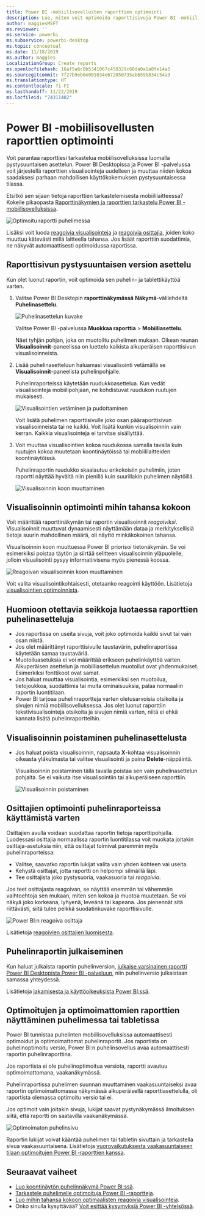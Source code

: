 ```yaml
---
title: Power BI -mobiilisovellusten raporttien optimointi
description: Lue, miten voit optimoida raporttisivuja Power BI -mobiilisovelluksille luomalla raportista erityisesti puhelimiin ja tabletteihin soveltuvan pystysuuntaisen version.
author: maggiesMSFT
ms.reviewer: ''
ms.service: powerbi
ms.subservice: powerbi-desktop
ms.topic: conceptual
ms.date: 11/18/2019
ms.author: maggies
LocalizationGroup: Create reports
ms.openlocfilehash: 16af5a6c8b5341067c458329c68da0a1a0fe14a5
ms.sourcegitcommit: 7f27b9eb0e001034e672050735ab659b834c54a3
ms.translationtype: HT
ms.contentlocale: fi-FI
ms.lasthandoff: 11/22/2019
ms.locfileid: "74311482"
---
```

# <a name="optimize-reports-for-the-power-bi-mobile-apps"></a>Power BI -mobiilisovellusten raporttien optimointi
Voit parantaa raporttiesi tarkastelua mobiilisovelluksissa luomalla pystysuuntaisen asettelun. Power BI Desktopissa ja Power BI -palvelussa voit järjestellä raporttien visualisointeja uudelleen ja muuttaa niiden kokoa saadaksesi parhaan mahdollisen käyttökokemuksen pystysuuntaisessa tilassa.  

Etsitkö sen sijaan tietoja raporttien tarkastelemisesta mobiililaitteessa? Kokeile pikaopasta [Raporttinäkymien ja raporttien tarkastelu Power BI -mobiilisovelluksissa](consumer/mobile/mobile-apps-quickstart-view-dashboard-report.md).

![Optimoitu raportti puhelimessa](media/desktop-create-phone-report/desktop-create-phone-report-1.png)

Lisäksi voit luoda [reagoivia visualisointeja](#optimize-a-visual-for-any-size) ja [reagoivia osittajia](#enhance-slicers-to-work-well-in-phone-reports), joiden koko muuttuu kätevästi millä laitteella tahansa. Jos lisäät raporttiin suodattimia, ne näkyvät automaattisesti optimoidussa raportissa.

## <a name="lay-out-a-portrait-version-of-a-report-page"></a>Raporttisivun pystysuuntaisen version asettelu

Kun olet luonut raportin, voit optimoida sen puhelin- ja tablettikäyttöä varten.

1. Valitse Power BI Desktopin **raporttinäkymässä** **Näkymä**-välilehdeltä **Puhelinasettelu**.  
   
    ![Puhelinasettelun kuvake](media/desktop-create-phone-report/desktop-create-phone-report-3.png)
   
    Valitse Power BI -palvelussa **Muokkaa raporttia** > **Mobiiliasettelu**.

    Näet tyhjän pohjan, joka on muotoiltu puhelimen mukaan. Oikean reunan **Visualisoinnit**-paneelissa on luettelo kaikista alkuperäisen raporttisivun visualisoinneista.

1. Lisää puhelinasetteluun haluamasi visualisointi vetämällä se **Visualisoinnit**-paneelista puhelinpohjalle.
   
    Puhelinraporteissa käytetään ruudukkoasettelua. Kun vedät visualisointeja mobiilipohjaan, ne kohdistuvat ruudukon ruutujen mukaisesti.
   
    ![Visualisointien vetäminen ja pudottaminen](media/desktop-create-phone-report/desktop-create-phone-report-4.gif)
   
    Voit lisätä puhelimen raporttisivulle joko osan pääraporttisivun visualisoinneista tai ne kaikki. Voit lisätä kunkin visualisoinnin vain kerran. Kaikkia visualisointeja ei tarvitse sisällyttää.

1. Voit muuttaa visualisointien kokoa ruudukossa samalla tavalla kuin ruutujen kokoa muutetaan koontinäytöissä tai mobiililaitteiden koontinäytöissä.
   
   Puhelinraportin ruudukko skaalautuu erikokoisiin puhelimiin, joten raportti näyttää hyvältä niin pienillä kuin suurillakin puhelimen näytöillä.
   
   ![Visualisoinnin koon muuttaminen](media/desktop-create-phone-report/desktop-create-phone-report-5.gif)

## <a name="optimize-a-visual-for-any-size"></a>Visualisoinnin optimointi mihin tahansa kokoon
Voit määrittää raporttinäkymän tai raportin visualisoinnit *reagoiviksi*. Visualisoinnit muuttuvat dynaamisesti näyttämään dataa ja merkityksellisiä tietoja suurin mahdollinen määrä, oli näyttö minkäkokoinen tahansa. 

Visualisoinnin koon muuttuessa Power BI priorisoi tietonäkymän. Se voi esimerkiksi poistaa täytön ja siirtää selitteen visualisoinnin yläpuolelle, jolloin visualisointi pysyy informatiivisena myös pienessä koossa.

![Reagoivan visualisoinnin koon muuttaminen](media/desktop-create-phone-report/desktop-create-phone-report-6.gif)

Voit valita visualisointikohtaisesti, otetaanko reagointi käyttöön. Lisätietoja [visualisointien optimoinnista](visuals/desktop-create-responsive-visuals.md).

## <a name="considerations-when-creating-phone-report-layouts"></a>Huomioon otettavia seikkoja luotaessa raporttien puhelinasetteluja
* Jos raportissa on useita sivuja, voit joko optimoida kaikki sivut tai vain osan niistä. 
* Jos olet määrittänyt raporttisivulle taustavärin, puhelinraportissa käytetään samaa taustaväriä.
* Muotoiluasetuksia ei voi määrittää erikseen puhelinkäyttöä varten. Alkuperäisen asettelun ja mobiiliasettelun muotoilut ovat yhdenmukaiset. Esimerkiksi fonttikoot ovat samat.
* Jos haluat muuttaa visualisointia, esimerkiksi sen muotoilua, tietojoukkoa, suodattimia tai muita ominaisuuksia, palaa normaaliin raportin luontitilaan.
* Power BI tarjoaa puhelinraportteja varten oletusarvoisia otsikoita ja sivujen nimiä mobiilisovelluksessa. Jos olet luonut raporttiin tekstivisualisointeja otsikoita ja sivujen nimiä varten, niitä ei ehkä kannata lisätä puhelinraportteihin.     

## <a name="remove-a-visual-from-the-phone-layout"></a>Visualisoinnin poistaminen puhelinasettelusta
* Jos haluat poista visualisoinnin, napsauta **X**-kohtaa visualisoinnin oikeasta yläkulmasta tai valitse visualisointi ja paina **Delete**-näppäintä.
  
   Visualisoinnin poistaminen tällä tavalla poistaa sen vain puhelinasettelun pohjalta. Se ei vaikuta itse visualisointiin tai alkuperäiseen raporttiin.
  
   ![Visualisoinnin poistaminen](media/desktop-create-phone-report/desktop-create-phone-report-7.gif)

## <a name="enhance-slicers-to-work-well-in-phone-reports"></a>Osittajien optimointi puhelinraporteissa käyttämistä varten
Osittajien avulla voidaan suodattaa raportin tietoja raporttipohjalla. Luodessasi osittajia normaalissa raportin luontitilassa voit muokata joitakin osittaja-asetuksia niin, että osittajat toimivat paremmin myös puhelinraporteissa:

* Valitse, saavatko raportin lukijat valita vain yhden kohteen vai useita.
* Kehystä osittajat, jotta raportti on helpompi silmäillä läpi.
* Tee osittajista joko pystysuoria, vaakasuoria tai *reagoivia*. 

Jos teet osittajasta reagoivan, se näyttää enemmän tai vähemmän vaihtoehtoja sen mukaan, miten sen kokoa ja muotoa muutetaan. Se voi näkyä joko korkeana, lyhyenä, leveänä tai kapeana. Jos pienennät sitä riittävästi, siitä tulee pelkkä suodatinkuvake raporttisivulle. 

![Power BI:n reagoiva osittaja](media/desktop-create-phone-report/desktop-create-phone-report-8.png)

Lisätietoja [reagoivien osittajien luomisesta](power-bi-slicer-filter-responsive.md).

## <a name="publish-a-phone-report"></a>Puhelinraportin julkaiseminen
Kun haluat julkaista raportin puhelinversion, [julkaise varsinainen raportti Power BI Desktopista Power BI -palveluun](desktop-upload-desktop-files.md), niin puhelinversio julkaistaan samassa yhteydessä.
  
Lisätietoja [jakamisesta ja käyttöoikeuksista Power BI:ssä](service-how-to-collaborate-distribute-dashboards-reports.md).

## <a name="view-optimized-and-unoptimized-reports-on-a-phone-or-tablet"></a>Optimoitujen ja optimoimattomien raporttien näyttäminen puhelimessa tai tabletissa
Power BI tunnistaa puhelinten mobiilisovelluksissa automaattisesti optimoidut ja optimoimattomat puhelinraportit. Jos raportista on puhelinoptimoitu versio, Power BI:n puhelinsovellus avaa automaattisesti raportin puhelinraporttina.

Jos raportista ei ole puhelinoptimoitua versiota, raportti avautuu optimoimattomana, vaakanäkymässä.  

Puhelinraportissa puhelimen suunnan muuttaminen vaakasuuntaiseksi avaa raportin optimoimattomassa näkymässä alkuperäisellä raporttiasettelulla, oli raportista olemassa optimoitu versio tai ei.

Jos optimoit vain joitakin sivuja, lukijat saavat pystynäkymässä ilmoituksen siitä, että raportti on saatavilla vaakanäkymässä.

![Optimoimaton puhelinsivu](media/desktop-create-phone-report/desktop-create-phone-report-9.png)

Raportin lukijat voivat kääntää puhelimen tai tabletin sivuttain ja tarkastella sivua vaakasuuntaisena. Lisätietoja [vuorovaikutuksesta vaakasuuntaiseen tilaan optimoitujen Power BI ‑raporttien kanssa](consumer/mobile/mobile-apps-view-phone-report.md).

## <a name="next-steps"></a>Seuraavat vaiheet
* [Luo koontinäytön puhelinnäkymä Power BI:ssä](service-create-dashboard-mobile-phone-view.md).
* [Tarkastele puhelimelle optimoituja Power BI ‑raportteja](consumer/mobile/mobile-apps-view-phone-report.md).
* [Luo mihin tahansa kokoon optimaalisten reagoivia visualisointeja](visuals/desktop-create-responsive-visuals.md).
* Onko sinulla kysyttävää? [Voit esittää kysymyksiä Power BI -yhteisössä](https://community.powerbi.com/).

